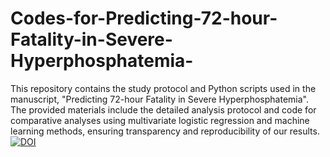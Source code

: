 # Codes-for-Predicting-72-hour-Fatality-in-Severe-Hyperphosphatemia-
This repository contains the study protocol and Python scripts used in the manuscript, "Predicting 72-hour Fatality in Severe Hyperphosphatemia". The provided materials include the detailed analysis protocol and code for comparative analyses using multivariate logistic regression and machine learning methods, ensuring transparency and reproducibility of our results.
[![DOI](https://zenodo.org/badge/945631484.svg)](https://zenodo.org/badge/latestdoi/945631484)
